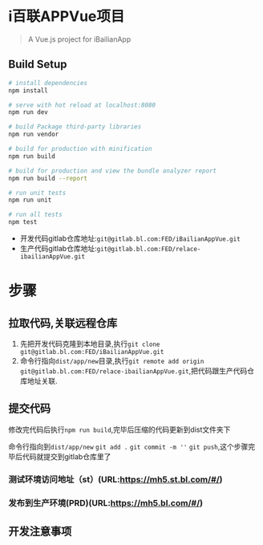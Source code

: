 # i百联APPVue项目

> A Vue.js project for iBailianApp

## Build Setup

``` bash
# install dependencies
npm install

# serve with hot reload at localhost:8080
npm run dev

# build Package third-party libraries
npm run vendor

# build for production with minification
npm run build

# build for production and view the bundle analyzer report
npm run build --report

# run unit tests
npm run unit

# run all tests
npm test
```

- 开发代码gitlab仓库地址:`git@gitlab.bl.com:FED/iBailianAppVue.git`
- 生产代码gitlab仓库地址:`git@gitlab.bl.com:FED/relace-ibailianAppVue.git`

# 步骤

## 拉取代码,关联远程仓库

1. 先把开发代码克隆到本地目录,执行`git clone git@gitlab.bl.com:FED/iBailianAppVue.git`
2. 命令行指向`dist/app/new`目录,执行`git remote add origin git@gitlab.bl.com:FED/relace-ibailianAppVue.git`,把代码跟生产代码仓库地址关联.

## 提交代码

修改完代码后执行`npm run build`,完毕后压缩的代码更新到dist文件夹下

命令行指向到`dist/app/new` `git add .` `git commit -m ''` `git push`,这个步骤完毕后代码就提交到gitlab仓库里了

### 测试环境访问地址（st）(URL:https://mh5.st.bl.com/#/)

### 发布到生产环境(PRD)(URL:https://mh5.bl.com/#/)

## 开发注意事项
